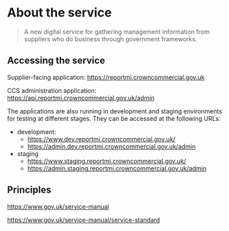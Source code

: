# About the service

> A new digital service for gathering management information from suppliers
> who do business through government frameworks.


## Accessing the service

Supplier-facing application: https://reportmi.crowncommercial.gov.uk

CCS administration application: https://api.reportmi.crowncommercial.gov.uk/admin

The applications are also running in development and staging environments for testing at different stages. They can be accessed at the following URLs:

- development:
    * https://www.dev.reportmi.crowncommercial.gov.uk/
    * https://admin.dev.reportmi.crowncommercial.gov.uk/admin
- staging
    * https://www.staging.reportmi.crowncommercial.gov.uk/
    * https://admin.staging.reportmi.crowncommercial.gov.uk/admin

## Principles
https://www.gov.uk/service-manual

https://www.gov.uk/service-manual/service-standard
